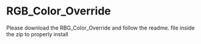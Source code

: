 # RGB_Color_Override
Please download the RBG_Color_Override and follow the readme. file inside the zip to properly install 
